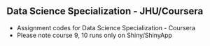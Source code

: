 ﻿## Data Science Specialization - JHU/Coursera

- Assignment codes for Data Science Specialization - Coursera
- Please note course 9, 10 runs only on Shiny/ShinyApp
